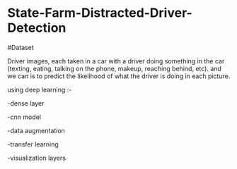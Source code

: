 # State-Farm-Distracted-Driver-Detection

#Dataset

Driver images, each taken in a car with a driver doing something in the car (texting, eating, talking on the phone, makeup, reaching behind, etc). and we can is to predict the likelihood of what the driver is doing in each picture. 



using deep learning :-

-dense layer

-cnn model

-data augmentation

-transfer learning

-visualization layers  
